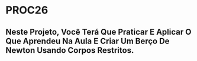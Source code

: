 # PROC26

## Neste Projeto, Você Terá Que Praticar E Aplicar O Que Aprendeu Na Aula E Criar Um Berço De Newton Usando Corpos Restritos.
